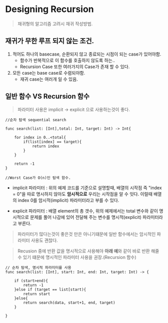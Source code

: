 # Designing Recursion

> 재귀형의 알고리즘 고려시 재귀 작성방법.

## 재귀가 무한 루프 되지 않는 조건.

1. 적어도 하나의 basecase, 순환되지 않고 종료되는 시점이 되는 case가 있어야함.
	- 함수가 반복적으로 이 함수를 호출하지 않도록 하는..
	- Recursion Case 또한 여러가지의 Case가 존재 할 수 있다.
2.  모든 case는 base case로 수렴되야함.
	- 재귀 case는 여러개 일 수 있음.

 
## 일반 함수 VS Recursion 함수

> 파라미터 사용은 implicit -> explicit 으로 사용하는것이 좋다.

```
//순차 탐색 sequential search

func search(list: [Int],total: Int, target: Int) -> Int{

	for index in 0..<total{
		if(list[index] == target){
			return index
		}
	}

	return -1
}

//Worst Case가 O(n)인 탐색 함수.
```

- implicit 파라미터 : 위의 예제 코드를 기준으로 설명할때, 배열의 시작점 즉 "index = 0"을 따로 명시하지 않아도 **암시적으로** 우리는 시작점을 알 수 잇다. 이럴때 배열의 index 0를 암시적(implicit) 파라미터라고 부를 수 있다.

- explicit 파라미터 : 배열 element의 총 갯수, 위의 예제에서는 total 변수와 같이 명시적으로 문제를 풀어 나감에 있어 전달해 주는 변수를 명시적(explicit) 파라미터라고 부른다.

> 파라미터가 많다는것이 좋은것 만은 아니기떄문에 일반 함수에서는 암시적인 파라미터 사용도 괜찮다.


> Recusion 중에 반환 값을 명시적으로 사용해야 **아래 예**와 같이 바로 반환 해줄 수 있기 떄문에 명시적인 파라미터 사용을 권장.(Recursion 함수)

```
// 순차 탐색, 명시적 파라미터를 사용
func search(list: [Int], start: Int, end: Int, target: Int) -> {

	if (start>end){
		return -1
	}else if (target == list[start){
		return start
	}else{
		return search(data, start+1, end, target)
	}

}
```
